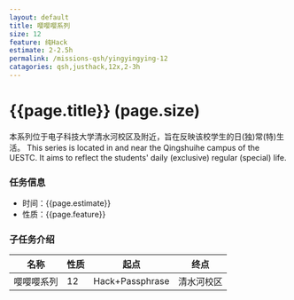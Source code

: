 ```yaml
---
layout: default
title: 嘤嘤嘤系列
size: 12
feature: 纯Hack
estimate: 2-2.5h
permalink: /missions-qsh/yingyingying-12
catagories: qsh,justhack,12x,2-3h 
---
```


# {{page.title}} (page.size)
本系列位于电子科技大学清水河校区及附近，旨在反映该校学生的日(独)常(特)生活。 This series is located in and near the Qingshuihe campus of the UESTC. It aims to reflect the students' daily (exclusive) regular (special) life.
### 任务信息
- 时间：{{page.estimate}}
- 性质：{{page.feature}}
### 子任务介绍 
名称 | 性质 | 起点 | 终点
---- | ---- | ---- | ----
嘤嘤嘤系列 | 12 | Hack+Passphrase | 清水河校区 | 2-2.5h
